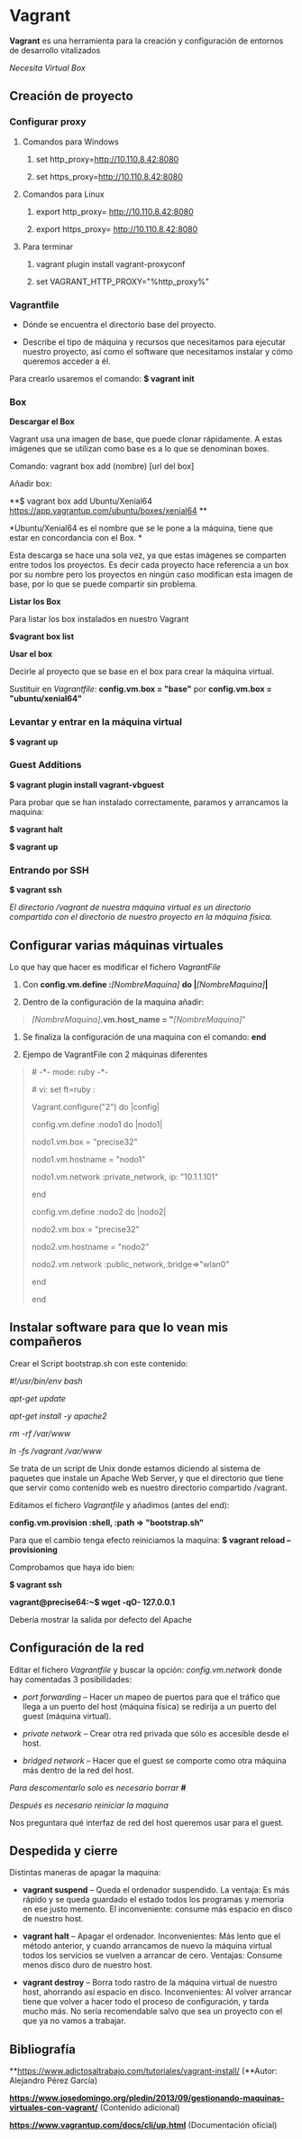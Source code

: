 # Vagrant

**Vagrant** es una herramienta para la creación y configuración de entornos de desarrollo vitalizados

*Necesita Virtual Box*

## Creación de proyecto

### Configurar proxy

1.  Comandos para Windows

    1.  set http\_proxy=http://10.110.8.42:8080

    2.  set https\_proxy=http://10.110.8.42:8080

2.  Comandos para Linux

    1.  export http\_proxy= http://10.110.8.42:8080

    2.  export https\_proxy= http://10.110.8.42:8080

3.  Para terminar

    1.  vagrant plugin install vagrant-proxyconf

    2.  set VAGRANT\_HTTP\_PROXY="%http\_proxy%"

### Vagrantfile

-   Dónde se encuentra el directorio base del proyecto.

-   Describe el tipo de máquina y recursos que necesitamos para ejecutar nuestro proyecto, así como el software que necesitamos instalar y cómo queremos acceder a él.

Para crearlo usaremos el comando: **$ vagrant init**

### Box

**Descargar el Box**

Vagrant usa una imagen de base, que puede clonar rápidamente. A estas imágenes que se utilizan como base es a lo que se denominan boxes.

Comando: vagrant box add (nombre) \[url del box\]

Añadir box:

**$ vagrant box add Ubuntu/Xenial64 https://app.vagrantup.com/ubuntu/boxes/xenial64 **

*Ubuntu/Xenial64 es el nombre que se le pone a la máquina, tiene que estar en concordancia con el Box. *

Esta descarga se hace una sola vez, ya que estas imágenes se comparten entre todos los proyectos. Es decir cada proyecto hace referencia a un box por su nombre pero los proyectos en ningún caso modifican esta imagen de base, por lo que se puede compartir sin problema.

**Listar los Box**

Para listar los box instalados en nuestro Vagrant

**$vagrant box list**

**Usar el box**

Decirle al proyecto que se base en el box para crear la máquina virtual.

Sustituir en *Vagrantfile*: **config.vm.box = "base"** por **config.vm.box = "ubuntu/xenial64"**

### Levantar y entrar en la máquina virtual

**$ vagrant up**

### Guest Additions

**$ vagrant plugin install vagrant-vbguest**

Para probar que se han instalado correctamente, paramos y arrancamos la maquina:

**$ vagrant halt**

**$ vagrant up**

### Entrando por SSH

**$ vagrant ssh**

*El directorio /vagrant de nuestra máquina virtual es un directorio compartido con el directorio de nuestro proyecto en la máquina física.*

## Configurar varias máquinas virtuales

Lo que hay que hacer es modificar el fichero *VagrantFile*

1.  Con **config.vm.define :***\[NombreMaquina\]* **do \|***\[NombreMaquina\]***\|**

2.  Dentro de la configuración de la maquina añadir:

> *\[NombreMaquina\]***.vm.host\_name = "***\[NombreMaquina\]*"

1.  Se finaliza la configuración de una maquina con el comando: **end**

2.  Ejempo de VagrantFile con 2 máquinas diferentes

> \# -\*- mode: ruby -\*-
>
> \# vi: set ft=ruby :
>
> Vagrant.configure("2") do \|config\|
>
> config.vm.define :nodo1 do \|nodo1\|
>
> nodo1.vm.box = "precise32"
>
> nodo1.vm.hostname = "nodo1"
>
> nodo1.vm.network :private\_network, ip: "10.1.1.101"
>
> end
>
> config.vm.define :nodo2 do \|nodo2\|
>
> nodo2.vm.box = "precise32"
>
> nodo2.vm.hostname = "nodo2"
>
> nodo2.vm.network :public\_network,:bridge=\>"wlan0"
>
> end
>
> end

## Instalar software para que lo vean mis compañeros

Crear el Script bootstrap.sh con este contenido:

*\#!/usr/bin/env bash*

*apt-get update*

*apt-get install -y apache2*

*rm -rf /var/www*

*ln -fs /vagrant /var/www*

Se trata de un script de Unix donde estamos diciendo al sistema de paquetes que instale un Apache Web Server, y que el directorio que tiene que servir como contenido web es nuestro directorio compartido /vagrant.

Editamos el fichero *Vagrantfile* y añadimos (antes del end):

**config.vm.provision :shell, :path =\> "bootstrap.sh"**

Para que el cambio tenga efecto reiniciamos la maquina: **$ vagrant reload –provisioning**

Comprobamos que haya ido bien:

**$ vagrant ssh**

**vagrant@precise64:\~$ wget -qO- 127.0.0.1**

Debería mostrar la salida por defecto del Apache

## Configuración de la red

Editar el fichero *Vagrantfile* y buscar la opción: *config.vm.network* donde hay comentadas 3 posibilidades:

-   *port forwarding* – Hacer un mapeo de puertos para que el tráfico que llega a un puerto del host (máquina física) se redirija a un puerto del guest (máquina virtual).

-   *private network* – Crear otra red privada que sólo es accesible desde el host.

-   *bridged network* – Hacer que el guest se comporte como otra máquina más dentro de la red del host.

*Para descomentarlo solo es necesario borrar **\#***

*Después es necesario reiniciar la maquina*

Nos preguntara qué interfaz de red del host queremos usar para el guest.

## Despedida y cierre

Distintas maneras de apagar la maquina:

-   **vagrant suspend** – Queda el ordenador suspendido. La ventaja: Es más rápido y se queda guardado el estado todos los programas y memoria en ese justo memento. El inconveniente: consume más espacio en disco de nuestro host.

-   **vagrant halt** – Apagar el ordenador. Inconvenientes: Más lento que el método anterior, y cuando arrancamos de nuevo la máquina virtual todos los servicios se vuelven a arrancar de cero. Ventajas: Consume menos disco duro de nuestro host.

-   **vagrant destroy** – Borra todo rastro de la máquina virtual de nuestro host, ahorrando así espacio en disco. Inconvenientes: Al volver arrancar tiene que volver a hacer todo el proceso de configuración, y tarda mucho más. No sería recomendable salvo que sea un proyecto con el que ya no vamos a trabajar.

## Bibliografía

**[<span class="underline">https://www.adictosaltrabajo.com/tutoriales/vagrant-install/</span>](https://www.adictosaltrabajo.com/tutoriales/vagrant-install/) (**Autor: Alejandro Pérez García)

**[<span class="underline">https://www.josedomingo.org/pledin/2013/09/gestionando-maquinas-virtuales-con-vagrant/</span>](https://www.josedomingo.org/pledin/2013/09/gestionando-maquinas-virtuales-con-vagrant/)** (Contenido adicional)

**[<span class="underline">https://www.vagrantup.com/docs/cli/up.html</span>](https://www.vagrantup.com/docs/cli/up.html)** (Documentación oficial)
